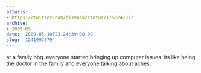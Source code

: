 ```yaml
---
alturls:
- https://twitter.com/bismark/status/1758247377
archive:
- 2009-05
date: '2009-05-10T23:24:39+00:00'
slug: '1241997879'
---
```


at a family bbq. everyone started bringing up computer issues. its like being the doctor in the family and everyone talking about aches.


